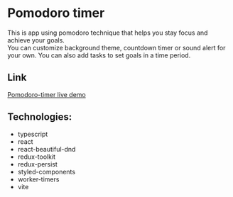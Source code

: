 # Pomodoro timer

This is app using pomodoro technique that helps you stay focus and achieve your goals.
<br />
You can customize background theme, countdown
timer or sound alert for your own. You can also add tasks to set goals
in a time period.

## Link

[Pomodoro-timer live demo](https://macj13.github.io/pomodoro-timer/)

## Technologies:

- typescript
- react
- react-beautiful-dnd
- redux-toolkit
- redux-persist
- styled-components
- worker-timers
- vite
